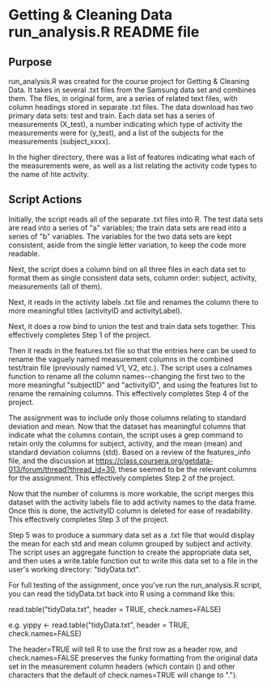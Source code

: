 # Getting & Cleaning Data run_analysis.R README file

## Purpose
run_analysis.R was created for the course project for Getting & Cleaning Data. It takes in several .txt files from the Samsung data set and combines them. The files, in original form, are a series of related text files, with column headings stored in separate .txt files. The data download has two primary data sets: test and train. Each data set has a series of measurements (X_test), a number indicating which type of activity the measurements were for (y_test), and a list of the subjects for the measurements (subject_xxxx).

In the higher directory, there was a list of features indicating what each of the measurements were, as well as a list relating the activity code types to the name of hte activity.

## Script Actions
Initially, the script reads all of the separate .txt files into R. The test data sets are read into a series of "a" variables; the train data sets are read into a series of "b" variables. The variables for the two data sets are kept consistent, aside from the single letter variation, to keep the code more readable.

Next, the script does a column bind on all three files in each data set to format them as single consistent data sets, column order: subject, activity, measurements (all of them).

Next, it reads in the activity labels .txt file and renames the column there to more meaningful titles (activityID and activityLabel).

Next, it does a row bind to union the test and train data sets together. This effectively completes Step 1 of the project.

Then it reads in the features.txt file so that the entries here can be used to rename the vaguely named measurement columns in the combined test/train file (previously named V1, V2, etc.). The script uses a colnames function to rename all the column names--changing the first two to the more meaningful "subjectID" and "activityID", and using the features list to rename the remaining columns. This effectively completes Step 4 of the project.

The assignment was to include only those columns relating to standard deviation and mean. Now that the dataset has meaningful columns that indicate what the columns contain, the script uses a grep command to retain only the columns for subject, activity, and the mean (mean) and standard deviation columns (std). Based on a review of the features_info file, and the discussion at https://class.coursera.org/getdata-013/forum/thread?thread_id=30, these seemed to be the relevant columns for the assignment. This effectively completes Step 2 of the project.

Now that the number of columns is more workable, the script merges this dataset with the activity labels file to add activity names to the data frame. Once this is done, the activityID column is deleted for ease of readability. This effectively completes Step 3 of the project.

Step 5 was to produce a summary data set as a .txt file that would display the mean for each std and mean column grouped by subject and activity. The script uses an aggregate function to create the appropriate data set, and then uses a write.table function out to write this data set to a file in the user's working directory: "tidyData.txt".

For full testing of the assignment, once you've run the run_analysis.R script, you can read the tidyData.txt back into R using a command like this:

read.table("tidyData.txt", header = TRUE, check.names=FALSE)

e.g. yippy <- read.table("tidyData.txt", header = TRUE, check.names=FALSE)

The header=TRUE will tell R to use the first row as a header row, and check.names=FALSE preserves the funky formatting from the original data set in the measurement column headers (which contain () and other characters that the default of check.names=TRUE will change to ".").
